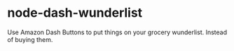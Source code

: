 # node-dash-wunderlist
Use Amazon Dash Buttons to put things on your grocery wunderlist. Instead of buying them.
